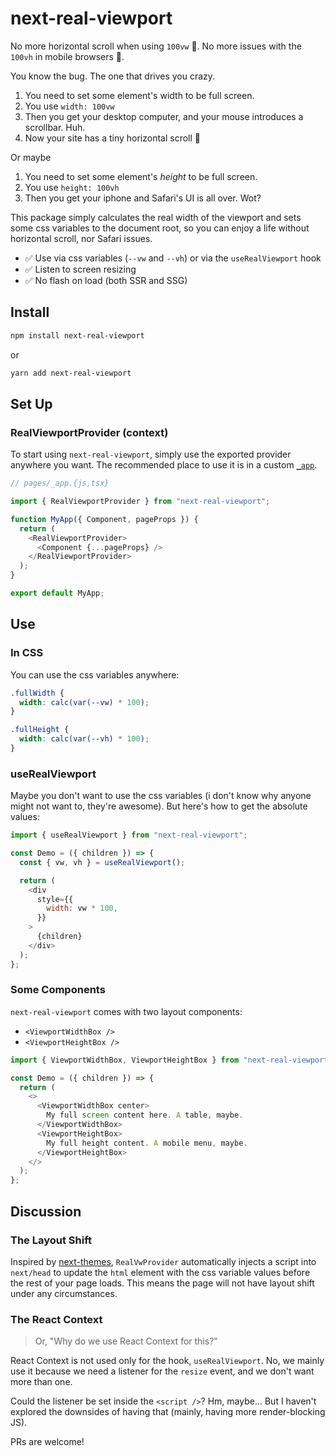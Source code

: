 # next-real-viewport

No more horizontal scroll when using `100vw` 🎉. No more issues with the `100vh` in mobile browsers 🤯.

You know the bug. The one that drives you crazy.

1. You need to set some element's width to be full screen.
2. You use `width: 100vw`
3. Then you get your desktop computer, and your mouse introduces a scrollbar. Huh.
4. Now your site has a tiny horizontal scroll 🤮

Or maybe

1. You need to set some element's _height_ to be full screen.
2. You use `height: 100vh`
3. Then you get your iphone and Safari's UI is all over. Wot?

This package simply calculates the real width of the viewport and sets some css variables to the document root, so you can enjoy a life without horizontal scroll, nor Safari issues.

- ✅ Use via css variables (`--vw` and `--vh`) or via the `useRealViewport` hook
- ✅ Listen to screen resizing
- ✅ No flash on load (both SSR and SSG)

## Install

```bash
npm install next-real-viewport
```

or

```bash
yarn add next-real-viewport
```

## Set Up

### RealViewportProvider (context)

To start using `next-real-viewport`, simply use the exported provider anywhere you want. The recommended place to use it is in a custom [`_app`](https://nextjs.org/docs/advanced-features/custom-app).

```js
// pages/_app.{js,tsx}

import { RealViewportProvider } from "next-real-viewport";

function MyApp({ Component, pageProps }) {
  return (
    <RealViewportProvider>
      <Component {...pageProps} />
    </RealViewportProvider>
  );
}

export default MyApp;
```

## Use

### In CSS

You can use the css variables anywhere:

```css
.fullWidth {
  width: calc(var(--vw) * 100);
}

.fullHeight {
  width: calc(var(--vh) * 100);
}
```

### useRealViewport

Maybe you don't want to use the css variables (i don't know why anyone might not want to, they're awesome). But here's how to get the absolute values:

```js
import { useRealViewport } from "next-real-viewport";

const Demo = ({ children }) => {
  const { vw, vh } = useRealViewport();

  return (
    <div
      style={{
        width: vw * 100,
      }}
    >
      {children}
    </div>
  );
};
```

### Some Components

`next-real-viewport` comes with two layout components:

- `<ViewportWidthBox />`
- `<ViewportHeightBox />`

```js
import { ViewportWidthBox, ViewportHeightBox } from "next-real-viewport";

const Demo = ({ children }) => {
  return (
    <>
      <ViewportWidthBox center>
        My full screen content here. A table, maybe.
      </ViewportWidthBox>
      <ViewportHeightBox>
        My full height content. A mobile menu, maybe.
      </ViewportHeightBox>
    </>
  );
};
```

## Discussion

### The Layout Shift

Inspired by [next-themes](https://github.com/pacocoursey/next-themes), `RealVwProvider` automatically injects a script into `next/head` to update the `html` element with the css variable values before the rest of your page loads. This means the page will not have layout shift under any circumstances.

### The React Context

> Or, "Why do we use React Context for this?"

React Context is not used only for the hook, `useRealViewport`. No, we mainly use it because we need a listener for the `resize` event, and we don't want more than one.

Could the listener be set inside the `<script />`? Hm, maybe... But I haven't explored the downsides of having that (mainly, having more render-blocking JS).

PRs are welcome!

